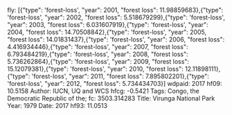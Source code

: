 fly: [{"type": 'forest-loss', "year": 2001, "forest loss": 11.98859683},{"type": 'forest-loss', "year": 2002, "forest loss": 5.518679299},{"type": 'forest-loss', "year": 2003, "forest loss": 6.031607919},{"type": 'forest-loss', "year": 2004, "forest loss": 14.70508842},{"type": 'forest-loss', "year": 2005, "forest loss": 14.01831437},{"type": 'forest-loss', "year": 2006, "forest loss": 4.416934446},{"type": 'forest-loss', "year": 2007, "forest loss": 6.793484219},{"type": 'forest-loss', "year": 2008, "forest loss": 5.736262864},{"type": 'forest-loss', "year": 2009, "forest loss": 15.12079381},{"type": 'forest-loss', "year": 2010, "forest loss": 12.11898111},{"type": 'forest-loss', "year": 2011, "forest loss": 7.895802201},{"type": 'forest-loss', "year": 2012, "forest loss": 5.734434703}]
wdpaid: 2017
hf09: 10.5158
Author: IUCN, UQ and WCS
hfcg: -0.5421
Tags: Congo, the Democratic Republic of the;
fc: 3503.314283
Title: Virunga National Park
Year: 1979
Date: 2017
hf93: 11.0513
